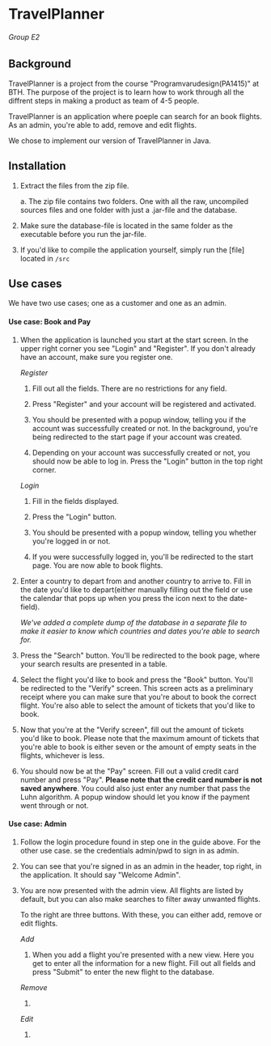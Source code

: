 # TravelPlanner 
###### Group E2

## Background

TravelPlanner is a project from the course "Programvarudesign(PA1415)" at 
BTH. The purpose of the project is to learn how to work through all the 
diffrent steps in making a product as team of 4-5 people.

TravelPlanner is an application where poeple can search for an book flights. As
an admin, you're able to add, remove and edit flights.

We chose to implement our version of TravelPlanner in Java. 

## Installation
1. Extract the files from the zip file.
    
    a. The zip file contains two folders. One with all the raw, uncompiled
       sources files and one folder with just a .jar-file and the database.

2. Make sure the database-file is located in the same folder as the executable
   before you run the jar-file.

3. If you'd like to compile the application yourself, simply run the [file]
   located in `/src`

## Use cases
We have two use cases; one as a customer and one as an admin.

#### Use case: Book and Pay
1. When the application is launched you start at the start screen. In the upper
right corner you see "Login" and "Register". If you don't already have an
account, make sure you register one.
    
    *Register*

    1. Fill out all the fields. There are no restrictions for any field.

    2. Press "Register" and your account will be registered and activated.

    3. You should be presented with a popup window, telling you if the
       account was successfully created or not. In the background, you're
       being redirected to the start page if your account was created.

    4. Depending on your account was successfully created or not, you should now
       be able to log in. Press the "Login" button in the top right corner.
    
    *Login*

    1. Fill in the fields displayed.

    2. Press the "Login" button.

    3. You should be presented with a popup window, telling you whether you're
       logged in or not. 

    4. If you were successfully logged in, you'll be redirected to the start
       page. You are now able to book flights.

2. Enter a country to depart from and another country to arrive to. Fill in the
   date you'd like to depart(either manually filling out the field or use the
   calendar that pops up when you press the icon next to the date-field). 
    
   *We've added a complete dump of the database in a separate file to make it
    easier to know which countries and dates you're able to search for.*

3. Press the "Search" button. You'll be redirected to the book page, where your
   search results are presented in a table.

4. Select the flight you'd like to book and press the "Book" button. You'll be
   redirected to the "Verify" screen. This screen acts as a preliminary receipt
   where you can make sure that you're about to book the correct flight. You're
   also able to select the amount of tickets that you'd like to book.

5. Now that you're at the "Verify screen", fill out the amount of tickets you'd
   like to book. Please note that the maximum amount of tickets that you're able
   to book is either seven or the amount of empty seats in the flights,
   whichever is less.

6. You should now be at the "Pay" screen. Fill out a valid credit card number
   and press "Pay". **Please note that the credit card number is not saved 
   anywhere**. You could also just enter any number that pass the Luhn algorithm.
   A popup window should let you know if the payment went through or not.

#### Use case: Admin
1. Follow the login procedure found in step one in the guide above. For the
   other use case.  se the credentials admin/pwd to sign in as admin.

2. You can see that you're signed in as an admin in the header, top right, in
   the application. It should say "Welcome Admin".

3. You are now presented with the admin view. All flights are listed by default,
   but you can also make searches to filter away unwanted flights.
   
   To the right are three buttons. With these, you can either add, remove or
   edit flights. 

   *Add*

    1. When you add a flight you're presented with a new view. Here you get to
       enter all the information for a new flight. Fill out all fields and press
       "Submit" to enter the new flight to the database.

   *Remove*

    1. 

   *Edit*

    1. 
